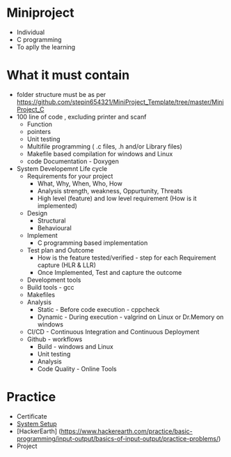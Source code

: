 # Miniproject
* Individual
* C programming
* To aplly the learning

# What it must contain
* folder structure must be as per https://github.com/stepin654321/MiniProject_Template/tree/master/MiniProject_C
* 100 line of code , excluding printer and scanf
  * Function
  * pointers
  * Unit testing
  * Multifile programming ( .c files, .h and/or Library files)
  * Makefile based compilation for windows and Linux
  * code Documentation - Doxygen
* System Developemnt Life cycle
  * Requirements for your project
     * What, Why, When, Who, How
     * Analysis strength, weakness, Oppurtunity, Threats
     * High level (feature) and low level requirement (How is it implemented)
  * Design
     * Structural
     * Behavioural
  * Implement
     * C programming based implementation
  * Test plan and Outcome
     * How is the feature tested/verified - step for each Requirement capture (HLR & LLR)
     * Once Implemented, Test and capture the outcome
  * Development tools
   * Build tools - gcc
   * Makefiles
   * Analysis
     * Static - Before code execution - cppcheck
     * Dynamic - During execution - valgrind on Linux or Dr.Memory on windows 
   * CI/CD - Continuous Integration and Continuous Deployment
    * Github - workflows
      * Build - windows and Linux 
      * Unit testing
      * Analysis
      * Code Quality - Online Tools
      
# Practice
* Certificate
* [System Setup](https://github.com/stepin654321/MiniProject_Template/wiki)
* [HackerEarth] (https://www.hackerearth.com/practice/basic-programming/input-output/basics-of-input-output/practice-problems/)
* Project 
